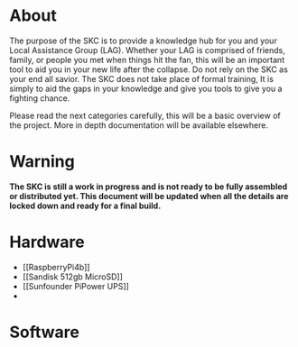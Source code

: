 # About
The purpose of the SKC is to provide a knowledge hub for you and your Local Assistance Group (LAG). Whether your LAG is comprised of friends, family, or people you met when things hit the fan, this will be an important tool to aid you in your new life after the collapse. Do not rely on the SKC as your end all savior. The SKC does not take place of formal training, It is simply to aid the gaps in your knowledge and give you tools to give you a fighting chance.

Please read the next categories carefully, this will be a basic overview of the project. More in depth documentation will be available elsewhere.
# Warning
**The SKC is still a work in progress and is not ready to be fully assembled or distributed yet. This document will be updated when all the details are locked down and ready for a final build.**
# Hardware
* [[RaspberryPi4b]]
* [[Sandisk 512gb MicroSD]]
* [[Sunfounder PiPower UPS]]
* 

# Software
